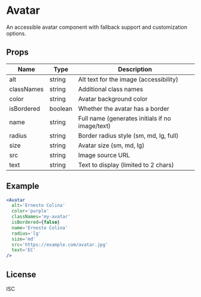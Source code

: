 # Avatar

An accessible avatar component with fallback support and customization options.

## Props

| Name       | Type    | Description                                       |
| ---------- | ------- | ------------------------------------------------- |
| alt        | string  | Alt text for the image (accessibility)            |
| classNames | string  | Additional class names                            |
| color      | string  | Avatar background color                           |
| isBordered | boolean | Whether the avatar has a border                   |
| name       | string  | Full name (generates initials if no image/text)   |
| radius     | string  | Border radius style (sm, md, lg, full)            |
| size       | string  | Avatar size (sm, md, lg)                          |
| src        | string  | Image source URL                                  |
| text       | string  | Text to display (limited to 2 chars)              |

## Example

```jsx
<Avatar
  alt='Ernesto Colina'
  color='purple'
  classNames='my-avatar'
  isBordered={false}
  name='Ernesto Colina'
  radius='lg'
  size='md'
  src='https://example.com/avatar.jpg'
  text='EC'
/>
```

## License

ISC
